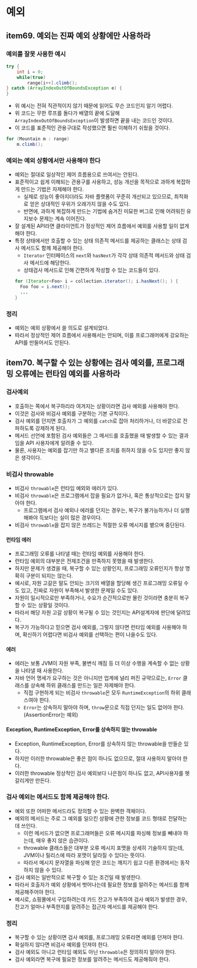 # 예외
## item69. 예외는 진짜 예외 상황에만 사용하라
### 예외를 잘못 사용한 예시
```java
try {
    int i = 0;
    while(true)
        range[i++].climb();
} catch (ArrayIndexOutOfBoundsException e) {
}
```
* 위 예시는 전혀 직관적이지 않기 때문에 읽어도 무슨 코드인지 알기 어렵다.
* 위 코드는 무한 루프를 돌다가 배열의 끝에 도달해 `ArrayIndexOutOfBoundsException`이 발생하면 끝을 내는 코드인 것이다.
* 이 코드를 표준적인 관용구대로 작성했으면 훨씬 이해하기 쉬웠을 것이다.
```java
for (Mountain m : range)
    m.climb();
```
### 예외는 예외 상황에서만 사용해야 한다
* 예외는 절대로 일상적인 제어 흐름용으로 쓰여서는 안된다.
* 표준적이고 쉽게 이해되는 관용구를 사용하고, 성능 개선을 목적으로 과하게 복잡하게 만드는 기법은 자제해야 한다.
  * 실제로 성능이 좋아지더라도 자바 플랫폼이 꾸준히 개선되고 있으므로, 최적화로 얻은 상대적인 우위가 오래가지 않을 수도 있다.
  * 반면에, 과하게 복잡하게 만드는 기법에 숨겨진 미묘한 버그로 인해 어려워진 유지보수 문제는 계속 이어진다.
* 잘 설계된 API라면 클라이언트가 정상적인 제어 흐름에서 예외를 사용할 일이 없게 해야 한다.
* 특정 상태에서만 호출할 수 있는 상태 의존적 메서드를 제공하는 클래스는 상태 검사 메서드도 함께 제공해야 한다.
  * `Iterator` 인터페이스의 `next`와 `hasNext`가 각각 상태 의존적 메서드와 상태 검사 메서드에 해당한다.
  * 상태검사 메서드로 인해 간편하게 작성할 수 있는 코드들이 있다.
  ```java
  for (Iterator<Foo> i = collection.iterator(); i.hasNext(); ) {
    Foo foo = i.next();
    ...
  }
  ```

### 정리
* 예외는 예외 상황에서 쓸 의도로 설계되었다.
* 따라서 정상적인 제어 흐름에서 사용해서는 안되며, 이를 프로그래머에게 강요하는 API를 만들어서도 안된다.


## item70. 복구할 수 있는 상황에는 검사 예외를, 프로그래밍 오류에는 런타임 예외를 사용하라

### 검사예외
* 호출하는 쪽에서 복구하리라 여겨지는 상황이라면 검사 예외를 사용해야 한다.
* 이것은 검사와 비검사 예외를 구분하는 기본 규칙이다.
* 검사 예외를 던지면 호출자가 그 예외를 `catch`로 잡아 처리하거나, 더 바깥으로 전파하도록 강제하게 된다.
* 메서드 선언에 포함된 검사 예외들은 그 메서드를 호출했을 때 발생할 수 있는 결과임을 API 사용자에게 알려줄 수 있다.
* 물론, 사용자는 예외를 잡기만 하고 별다른 조치를 취하지 않을 수도 있지만 좋지 않은 생각이다.

### 비검사 throwable
* 비검사 `throwable`은 런타임 예외와 에러가 있다.
* 비검사 `throwable`은 프로그램에서 잡을 필요가 없거나, 혹은 통상적으로는 잡지 말아야 한다.
  * 프로그램에서 검사 예외나 에러를 던지는 경우는, 복구가 불가능하거나 더 실행해봐야 득보다는 실이 많은 경우이다.
* 비검사 `throwable`을 잡지 않은 쓰레드는 적절한 오류 메시지를 뱉으며 중단된다.

#### 런타임 에러
* 프로그래밍 오류를 나타낼 때는 런타임 예외를 사용해야 한다.
* 런타임 예외의 대부분은 전제조건을 만족하지 못했을 때 발생한다.
* 하지만 문제가 생겼을 때, 복구할 수 있는 상황인지, 프로그래밍 오류인지가 항상 명확히 구분이 되지는 않는다.
* 예시로, 자원 고갈은 말도 안되는 크기의 배열을 할당해 생긴 프로그래밍 오류일 수도 있고, 진짜로 자원이 부족해서 발생한 문제일 수도 있다.
* 자원이 일시적으로만 부족하거나, 수요가 순간적으로만 몰린 것이라면 충분히 복구할 수 있는 상황일 것이다.
* 따라서 해당 자원 고갈 상황이 복구될 수 있는 것인지는 API설계자에 판단에 달려있다.
* 복구가 가능하다고 믿으면 검사 예외를, 그렇지 않다면 런타임 예외를 사용해야 하며, 확신하기 어렵다면 비검사 예외를 선택하는 편이 나을수도 있다.

#### 에러
* 에러는 보통 JVM이 자원 부족, 불변식 깨짐 등 더 이상 수행을 계속할 수 없는 상황을 나타낼 때 사용한다.
* 자바 언어 명세가 요구하는 것은 아니지만 업계에 널리 퍼진 규약으로는, `Error` 클래스를 상속해 하위 클래스를 만드는 일은 자제해야 한다.
  * 직접 구현하게 되는 비검사 `throwable`은 모두 `RuntimeException`의 하위 클래스여야 한다.
  * `Error`는 상속하지 말아야 하며, `throw`문으로 직접 던지는 일도 없어야 한다. (AssertionError는 예외)

#### Exception, RuntimeException, Error를 상속하지 않는 throwable
* Exception, RuntimeException, Error를 상속하지 않는 throwable을 만들순 있다.
* 하지만 이러한 throwable은 좋은 점이 하나도 없으므로, 절대 사용하지 말아야 한다.
* 이러한 throwable 정상적인 검사 예외보다 나은점이 하나도 없고, API사용자를 헷갈리게만 만든다.

### 검사 예외는 메서드도 함께 제공해야 한다.
* 예외 또한 어떠한 메서드라도 정의할 수 있는 완벽한 객체이다.
* 예외의 메서드는 주로 그 예외를 일으킨 상황에 관한 정보를 코드 형태로 전달하는데 쓰인다.
  * 이런 메서드가 없으면 프로그래머들은 오류 메시지를 파싱해 정보를 빼내야 하는데, 매우 좋지 않은 습관이다.
  * throwable 클래스들은 대부분 오류 메시지 포맷을 상세히 기술하지 않는데, JVM이나 릴리스에 따라 포맷이 달라질 수 있다는 뜻이다.
  * 따라서 메시지 문자열을 파싱해 얻은 코드는 깨지기 쉽고 다른 환경에서는 동작하지 않을 수 있다.
* 검사 예외는 일반적으로 복구할 수 있는 조건일 때 발생한다.
* 따라서 호출자가 예외 상황에서 벗어나는데 필요한 정보를 알려주는 메서드를 함께 제공해주어야 한다.
* 예시로, 쇼핑몰에서 구입하려는데 카드 잔고가 부족하여 검사 예외가 발생한 경우, 잔고가 얼마나 부족한지를 알려주는 접근자 메서드를 제공해야 한다.

### 정리
* 복구할 수 있는 상황이면 검사 예외를, 프로그래밍 오류라면 예외를 던져야 한다.
* 확실하지 않다면 비검사 예외를 던져야 한다.
* 검사 예외도 아니고 런타임 예외도 아닌 `throwable`은 정의하지 말아야 한다.
* 검사 예외라면 복구에 필요한 정보를 알려주는 메서드도 제공해줘야 한다.
